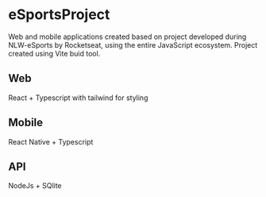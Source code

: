 # eSportsProject
Web and mobile applications created based on project developed during NLW-eSports by Rocketseat, using the entire JavaScript ecosystem.
Project created using Vite buid tool.
## Web
React + Typescript with tailwind for styling
## Mobile
React Native + Typescript
## API
NodeJs + SQlite
